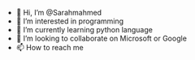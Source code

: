 - 👋 Hi, I’m @Sarahmahmed
- 👀 I’m interested in programming
- 🌱 I’m currently learning python language
- 💞️ I’m looking to collaborate on Microsoft or Google 
- 📫 How to reach me 

<!---
Sarahmahmed/Sarahmahmed is a ✨ special ✨ repository because its `README.md` (this file) appears on your GitHub profile.
You can click the Preview link to take a look at your changes.
--->
